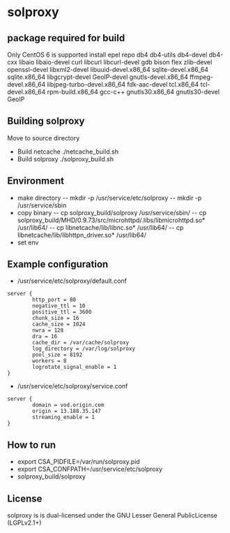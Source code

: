 # solproxy

## package required for build
Only CentOS 6 is supported
install epel repo
db4 db4-utils db4-devel db4-cxx
libaio libaio-devel
curl libcurl libcurl-devel
gdb bison flex  zlib-devel
openssl-devel libxml2-devel libuuid-devel.x86_64 sqlite-devel.x86_64 sqlite.x86_64 
libgcrypt-devel GeoIP-devel gnutls-devel.x86_64
ffmpeg-devel.x86_64 libjpeg-turbo-devel.x86_64 fdk-aac-devel
tcl.x86_64 tcl-devel.x86_64 rpm-build.x86_64 gcc-c++
gnutls30.x86_64  gnutls30-devel GeoIP 

## Building solproxy
Move to source directory
- Build netcache
./netcache_build.sh
- Build solproxy
./solproxy_build.sh

## Environment
- make directory
-- mkdir -p /usr/service/etc/solproxy
-- mkdir -p /usr/service/sbin
- copy binary 
-- cp solproxy_build/solproxy /usr/service/sbin/
-- cp solproxy_build/MHD/0.9.73/src/microhttpd/.libs/libmicrohttpd.so* /usr/lib64/ 
-- cp libnetcache/lib/libnc.so* /usr/lib64/
-- cp libnetcache/lib/libhttpn_driver.so* /usr/lib64/
- set env


## Example configuration
- /usr/service/etc/solproxy/default.conf
```
server {
        http_port = 80
        negative_ttl = 10
        positive_ttl = 3600
        chunk_size = 16
        cache_size = 1024
        nwra = 128
        dra = 16
        cache_dir = /var/cache/solproxy
        log_directory = /var/log/solproxy
        pool_size = 8192
        workers = 8
        logrotate_signal_enable = 1
}
```
- /usr/service/etc/solproxy/service.conf
```
server {
        domain = vod.origin.com
        origin = 13.188.35.147
        streaming_enable = 1
}
```
## How to run
- export CSA_PIDFILE=/var/run/solproxy.pid
- export CSA_CONFPATH=/usr/service/etc/solproxy
- solproxy_build/solproxy

## License
solproxy is is dual-licensed under the GNU Lesser General PublicLicense (LGPLv2.1+) 
